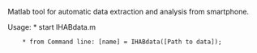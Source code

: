 Matlab tool for automatic data extraction and analysis from smartphone.

Usage:  * start IHABdata.m

        * from Command line: [name] = IHABdata([Path to data]);
